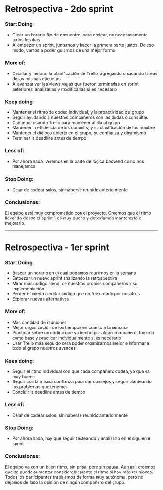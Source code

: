
# Retrospectiva - 2do sprint

### Start Doing:
  - Crear un horario fijo de encuentro, para codear, no necesariamente todos los días
  - Al empezar un sprint, juntarnos y hacer la primera parte juntos. De ese modo, vamos a poder guiarnos de una mejor forma
  
### More of:
  - Detallar y mejorar la planificación de Trello, agregando o sacando tareas de las mismas etiquetas
  - Al avanzar ver las views viejas que fueron terminadas en sprint anteriores, analizarlas y modificarlas si es necesario

### Keep doing:
  - Mantener el ritmo de codeo individual, y la proactividad del grupo
  - Seguir ayudando a nuestros compañeros con las dudas o consultas
  - Continuar usando Trello para mantener al día al grupo
  - Mantener la eficiencia de los commits, y su clasificación de los nombre
  - Mantener el diálogo abierto en el grupo, su confianza y dinamismo
  - Terminar la deadline antes de tiempo
  
### Less of:
  - Por ahora nada, veremos en la parte de lógica backend como nos manejamos

### Stop Doing:
  - Dejar de codear solos, sin haberse reunido anteriormente

### Conclusiones:
El equipo está muy comprometido con el proyecto. Creemos que el ritmo llevando desde el sprint 1 es muy bueno y deberíamos mantenerlo o mejorarlo.

-------------------------
# Retrospectiva - 1er sprint

### Start Doing:
  - Buscar un horario en el cual podamos reunirnos en la semana
  - Empezar un nuevo sprint analizando la retrospectiva
  - Mirar más código ajeno, de nuestros propios compañeros y su implementación
  - Perder el miedo a editar código que no fue creado por nosotros
  - Explorar nuevas alternativas
  
### More of:
  - Mas cantidad de reuniones
  - Mejor organización de los tiempos en cuanto a la semana
  - Practicar sobre un código que ya hecho por algun compañero, tomarlo como base y practicar individualmente si es necesario
  - Usar Trello más seguido para poder organizarnos mejor e informar a todo el grupo nuestros avances

### Keep doing:
  - Seguir el ritmo individual con que cada compañero codea, ya que es muy bueno
  - Seguir con la misma confianza para dar consejos y seguir planteando los problemas que tenemos
  - Concluir la deadline antes de tiempo
  
### Less of:
  - Dejar de codear solos, sin haberse reunido anteriormente

### Stop Doing:
  - Por ahora nada, hay que seguir testeando y analizarlo en el siguiente sprint
 

### Conclusiones:
El equipo va con un buen ritmo, sin prisa, pero sin pausa. Aun así, creemos que se puede aumentar considerablemente el ritmo si hay más reuniones. 
Todos los participantes trabajamos de forma muy autónoma, pero no dejamos de lado la opinión de ningún compañero del grupo.

